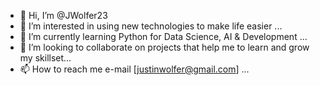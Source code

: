 - 👋 Hi, I’m @JWolfer23
- 👀 I’m interested in using new technologies to make life easier  ...
- 🌱 I’m currently learning Python for Data Science, AI & Development ...
- 💞️ I’m looking to collaborate on projects that help me to learn and grow my skillset...
- 📫 How to reach me e-mail [justinwolfer@gmail.com] ...

<!---
JWolfer23/JWolfer23 is a ✨ special ✨ repository because its `README.md` (this file) appears on your GitHub profile.
You can click the Preview link to take a look at your changes.
--->
